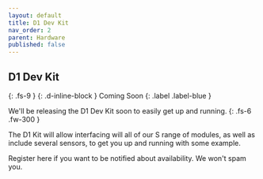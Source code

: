 ```yaml
---
layout: default
title: D1 Dev Kit
nav_order: 2
parent: Hardware
published: false
---
```


## D1 Dev Kit
{: .fs-9 }
{: .d-inline-block }
Coming Soon
{: .label .label-blue }

We'll be releasing the D1 Dev Kit soon to easily get up and running.
{: .fs-6 .fw-300 }

The D1 Kit will allow interfacing will all of our S range of modules, as well as include several sensors, to get you up and running with some example.

Register here if you want to be notified about availability. We won't spam you.


